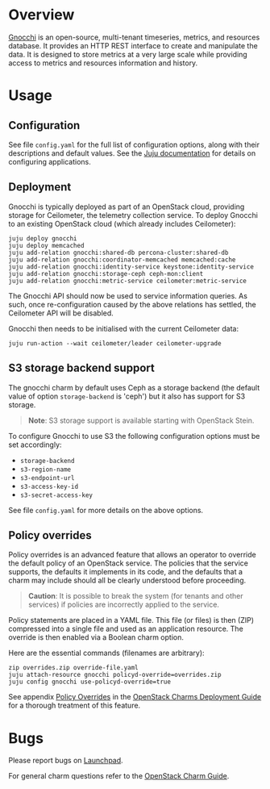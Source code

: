 # Overview

[Gnocchi][gnocchi-upstream] is an open-source, multi-tenant timeseries,
metrics, and resources database. It provides an HTTP REST interface to create
and manipulate the data. It is designed to store metrics at a very large scale
while providing access to metrics and resources information and history.

# Usage

## Configuration

See file `config.yaml` for the full list of configuration options, along with
their descriptions and default values. See the [Juju
documentation][juju-docs-config-apps] for details on configuring applications.

## Deployment

Gnocchi is typically deployed as part of an OpenStack cloud, providing storage
for Ceilometer, the telemetry collection service. To deploy Gnocchi to an
existing OpenStack cloud (which already includes Ceilometer):

    juju deploy gnocchi
    juju deploy memcached
    juju add-relation gnocchi:shared-db percona-cluster:shared-db
    juju add-relation gnocchi:coordinator-memcached memcached:cache
    juju add-relation gnocchi:identity-service keystone:identity-service
    juju add-relation gnocchi:storage-ceph ceph-mon:client
    juju add-relation gnocchi:metric-service ceilometer:metric-service

The Gnocchi API should now be used to service information queries. As such,
once re-configuration caused by the above relations has settled, the Ceilometer
API will be disabled.

Gnocchi then needs to be initialised with the current Ceilometer data:

    juju run-action --wait ceilometer/leader ceilometer-upgrade

## S3 storage backend support

The gnocchi charm by default uses Ceph as a storage backend (the default value
of option `storage-backend` is 'ceph') but it also has support for S3 storage.

> **Note**: S3 storage support is available starting with OpenStack Stein.

To configure Gnocchi to use S3 the following configuration options must be
set accordingly:

* `storage-backend`
* `s3-region-name`
* `s3-endpoint-url`
* `s3-access-key-id`
* `s3-secret-access-key`

See file `config.yaml` for more details on the above options.

## Policy overrides

Policy overrides is an advanced feature that allows an operator to override the
default policy of an OpenStack service. The policies that the service supports,
the defaults it implements in its code, and the defaults that a charm may
include should all be clearly understood before proceeding.

> **Caution**: It is possible to break the system (for tenants and other
  services) if policies are incorrectly applied to the service.

Policy statements are placed in a YAML file. This file (or files) is then (ZIP)
compressed into a single file and used as an application resource. The override
is then enabled via a Boolean charm option.

Here are the essential commands (filenames are arbitrary):

    zip overrides.zip override-file.yaml
    juju attach-resource gnocchi policyd-override=overrides.zip
    juju config gnocchi use-policyd-override=true

See appendix [Policy Overrides][cdg-appendix-n] in the [OpenStack Charms
Deployment Guide][cdg] for a thorough treatment of this feature.

# Bugs

Please report bugs on [Launchpad][lp-bugs-charm-gnocchi].

For general charm questions refer to the [OpenStack Charm Guide][cg].

<!-- LINKS -->

[cg]: https://docs.openstack.org/charm-guide
[cdg]: https://docs.openstack.org/project-deploy-guide/charm-deployment-guide
[cdg-appendix-n]: https://docs.openstack.org/project-deploy-guide/charm-deployment-guide/latest/app-policy-overrides.html
[juju-docs-config-apps]: https://juju.is/docs/configuring-applications
[lp-bugs-charm-gnocchi]: https://bugs.launchpad.net/charm-gnocchi/+filebug
[gnocchi-upstream]: https://wiki.openstack.org/wiki/Gnocchi

